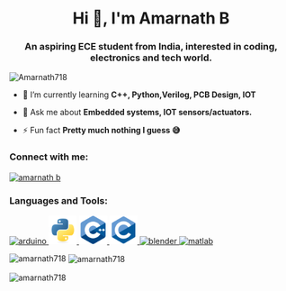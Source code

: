 <h1 align="center">Hi 👋, I'm Amarnath B</h1>
<h3 align="center">An aspiring ECE student from India, interested in coding, electronics and tech world.</h3>

<p align="left"> <img src="https://komarev.com/ghpvc/?username=amarnath718&label=Profile%20views&color=0e75b6&style=flat" alt="Amarnath718" /> </p>

- 🌱 I’m currently learning **C++, Python,Verilog, PCB Design, IOT**

- 💬 Ask me about **Embedded systems, IOT sensors/actuators.**

- ⚡ Fun fact **Pretty much nothing I guess 😅**

<h3 align="left">Connect with me:</h3>
<p align="left">
<a href="https://linkedin.com/in/amarnath-b-879b06290" target="blank"><img align="center" src="https://raw.githubusercontent.com/rahuldkjain/github-profile-readme-generator/master/src/images/icons/Social/linked-in-alt.svg" alt="amarnath b" height="40" width="50" /></a>
</p>

<h3 align="left">Languages and Tools:</h3>
<p align="left"> <a href="https://www.arduino.cc/" target="_blank" rel="noreferrer"> <img src="https://cdn.worldvectorlogo.com/logos/arduino-1.svg" alt="arduino" width="50" height="50"/> </a> <a href="https://www.python.org" target="_blank" rel="noreferrer"> <img src="https://raw.githubusercontent.com/devicons/devicon/master/icons/python/python-original.svg" alt="python" width="50" height="50"/> </a> <a href="https://www.w3schools.com/cpp/" target="_blank" rel="noreferrer"> <img src="https://raw.githubusercontent.com/devicons/devicon/master/icons/cplusplus/cplusplus-original.svg" alt="cplusplus" width="50" height="50"/> </a> <a href="https://www.cprogramming.com/" target="_blank" rel="noreferrer"> <img src="https://raw.githubusercontent.com/devicons/devicon/master/icons/c/c-original.svg" alt="c" width="50" height="50"/> </a> <a href="https://www.blender.org/" target="_blank" rel="noreferrer"> <img src="https://download.blender.org/branding/community/blender_community_badge_white.svg" alt="blender" width="50" height="50"/> </a> </a> <a href="https://www.mathworks.com/" target="_blank" rel="noreferrer"> <img src="https://upload.wikimedia.org/wikipedia/commons/2/21/Matlab_Logo.png" alt="matlab" width="50" height="50"/> </a> 

<p><img align="left" src="https://github-readme-stats.vercel.app/api/top-langs?username=amarnath718&show_icons=true&locale=en&layout=compact" alt="amarnath718" /></p>

<p>&nbsp;<img align="center" src="https://github-readme-stats.vercel.app/api?username=amarnath718&show_icons=true&locale=en" alt="amarnath718" /></p>

<p><img align="center" src="https://github-readme-streak-stats.herokuapp.com/?user=amarnath718&" alt="amarnath718" /></p>
